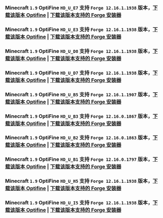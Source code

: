 ### Minecraft `1.9` OptiFine `HD_U_E7` 支持 `Forge 12.16.1.1938` 版本，[下载该版本 Optifine](https://optifine.cn/download/OptiFine_1.9.0_HD_U_E7.jar) | [下载该版本支持的 Forge 安装器](https://maven.minecraftforge.net/net/minecraftforge/forge/1.9-12.16.1.1938/forge-1.9-12.16.1.1938-installer.jar)

### Minecraft `1.9` OptiFine `HD_U_E3` 支持 `Forge 12.16.1.1938` 版本，[下载该版本 Optifine](https://optifine.cn/download/OptiFine_1.9.0_HD_U_E3.jar) | [下载该版本支持的 Forge 安装器](https://maven.minecraftforge.net/net/minecraftforge/forge/1.9-12.16.1.1938/forge-1.9-12.16.1.1938-installer.jar)

### Minecraft `1.9` OptiFine `HD_U_D8` 支持 `Forge 12.16.1.1938` 版本，[下载该版本 Optifine](https://optifine.cn/download/OptiFine_1.9.0_HD_U_D8.jar) | [下载该版本支持的 Forge 安装器](https://maven.minecraftforge.net/net/minecraftforge/forge/1.9-12.16.1.1938/forge-1.9-12.16.1.1938-installer.jar)

### Minecraft `1.9` OptiFine `HD_U_D7` 支持 `Forge 12.16.1.1938` 版本，[下载该版本 Optifine](https://optifine.cn/download/OptiFine_1.9.0_HD_U_D7.jar) | [下载该版本支持的 Forge 安装器](https://maven.minecraftforge.net/net/minecraftforge/forge/1.9-12.16.1.1938/forge-1.9-12.16.1.1938-installer.jar)

### Minecraft `1.9` OptiFine `HD_U_B5` 支持 `Forge 12.16.1.1907` 版本，[下载该版本 Optifine](https://optifine.cn/download/OptiFine_1.9.0_HD_U_B5.jar) | [下载该版本支持的 Forge 安装器](https://maven.minecraftforge.net/net/minecraftforge/forge/1.9-12.16.1.1907/forge-1.9-12.16.1.1907-installer.jar)

### Minecraft `1.9` OptiFine `HD_U_B3` 支持 `Forge 12.16.0.1867` 版本，[下载该版本 Optifine](https://optifine.cn/download/OptiFine_1.9.0_HD_U_B3.jar) | [下载该版本支持的 Forge 安装器](https://maven.minecraftforge.net/net/minecraftforge/forge/1.9-12.16.0.1867/forge-1.9-12.16.0.1867-installer.jar)

### Minecraft `1.9` OptiFine `HD_U_B2` 支持 `Forge 12.16.0.1863` 版本，[下载该版本 Optifine](https://optifine.cn/download/OptiFine_1.9.0_HD_U_B2.jar) | [下载该版本支持的 Forge 安装器](https://maven.minecraftforge.net/net/minecraftforge/forge/1.9-12.16.0.1863/forge-1.9-12.16.0.1863-installer.jar)

### Minecraft `1.9` OptiFine `HD_U_B1` 支持 `Forge 12.16.0.1797` 版本，[下载该版本 Optifine](https://optifine.cn/download/OptiFine_1.9.0_HD_U_B1.jar) | [下载该版本支持的 Forge 安装器](https://maven.minecraftforge.net/net/minecraftforge/forge/1.9-12.16.0.1797/forge-1.9-12.16.0.1797-installer.jar)

### Minecraft `1.9` OptiFine `HD_U_H5` 支持 `Forge 12.16.1.1938` 版本，[下载该版本 Optifine](https://optifine.cn/download/OptiFine_1.9.0_HD_U_H5.jar) | [下载该版本支持的 Forge 安装器](https://maven.minecraftforge.net/net/minecraftforge/forge/1.9-12.16.1.1938/forge-1.9-12.16.1.1938-installer.jar)

### Minecraft `1.9` OptiFine `HD_U_I5` 支持 `Forge 12.16.1.1938` 版本，[下载该版本 Optifine](https://optifine.cn/download/OptiFine_1.9.0_HD_U_I5.jar) | [下载该版本支持的 Forge 安装器](https://maven.minecraftforge.net/net/minecraftforge/forge/1.9-12.16.1.1938/forge-1.9-12.16.1.1938-installer.jar)

